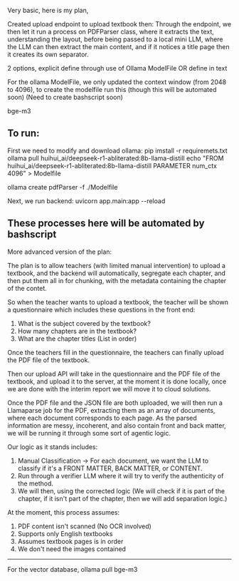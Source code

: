 Very basic, here is my plan, 

Created upload endpoint to upload textbook then:
Through the endpoint, we then let it run a process on PDFParser class, where it extracts the text, understanding the layout, before being passed to a local mini LLM, where the LLM can then extract the main content, and if it notices a title page then it creates its own separator. 


2 options, explicit define through use of Ollama ModelFile OR define in text


For the ollama ModelFile, we only updated the context window (from 2048 to 4096), to create the modelfile run this (though this will be automated soon) (Need to create bashscript soon)


bge-m3

To run: 
-----------
First we need to modify and download ollama:
pip imstall -r requiremets.txt
ollama pull huihui_ai/deepseek-r1-abliterated:8b-llama-distill
echo "FROM huihui_ai/deepseek-r1-abliterated:8b-llama-distill
PARAMETER num_ctx 4096" > Modelfile

ollama create pdfParser -f ./Modelfile

Next, we run backend:
uvicorn app.main:app --reload     

These processes here will be automated by bashscript
----------
More advanced version of the plan:

The plan is to allow teachers (with limited manual intervention) to upload a textbook, and the backend will automatically, segregate each chapter, and then put them all in for chunking, with the metadata containing the chapter of the contet.

So when the teacher wants to upload a textbook, the teacher will be shown a questionnaire which includes these questions in the front end:
1. What is the subject covered by the textbook?
2. How many chapters are in the textbook?
3. What are the chapter titles (List in order)

Once the teachers fill in the questionnaire, the teachers can finally upload the PDF file of the textbook. 

Then our upload API will take in the questionnaire and the PDF file of the textbook, and upload it to the server, at the moment it is done locally, once we are done with the interim report we will move it to cloud solutions.

Once the PDF file and the JSON file are both uploaded, we will then run a Llamaparse job for the PDF, extracting them as an array of documents, where each document corresponds to each page. As the parsed information are messy, incoherent, and also contain front and back matter, we will be running it through some sort of agentic logic. 

Our logic as it stands includes:
1. Manual Classification -> For each document, we want the LLM to classify if it's a FRONT MATTER, BACK MATTER, or CONTENT. 
2. Run through a verifier LLM where it will try to verify the authenticity of the method. 
3. We will then, using the corrected logic (We will check if it is part of the chapter, if it isn't part of the chapter, then we will add separation logic.)

At the moment, this process assumes:
1. PDF content isn't scanned (No OCR involved)
2. Supports only English textbooks 
3. Assumes textbook pages is in order
4. We don't need the images contained




---- 
For the vector database, 
ollama pull bge-m3

